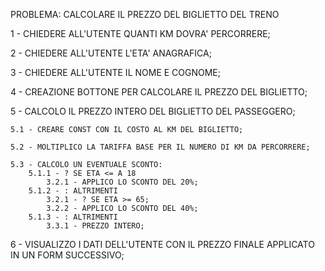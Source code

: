 PROBLEMA: CALCOLARE IL PREZZO DEL BIGLIETTO DEL TRENO

1 - CHIEDERE ALL'UTENTE QUANTI KM DOVRA' PERCORRERE;

2 - CHIEDERE ALL'UTENTE L'ETA' ANAGRAFICA;

3 - CHIEDERE ALL'UTENTE IL NOME E COGNOME;

4 - CREAZIONE BOTTONE PER CALCOLARE IL PREZZO DEL BIGLIETTO;

5 - CALCOLO IL PREZZO INTERO DEL BIGLIETTO DEL PASSEGGERO;

    5.1 - CREARE CONST CON IL COSTO AL KM DEL BIGLIETTO;

    5.2 - MOLTIPLICO LA TARIFFA BASE PER IL NUMERO DI KM DA PERCORRERE;

    5.3 - CALCOLO UN EVENTUALE SCONTO:
        5.1.1 - ? SE ETA <= A 18
            3.2.1 - APPLICO LO SCONTO DEL 20%;
        5.1.2 - : ALTRIMENTI
            3.2.1 - ? SE ETA >= 65;
            3.2.2 - APPLICO LO SCONTO DEL 40%;
        5.1.3 - : ALTRIMENTI
            3.3.1 - PREZZO INTERO;    

6 - VISUALIZZO I DATI DELL'UTENTE CON IL PREZZO FINALE APPLICATO IN UN FORM SUCCESSIVO;